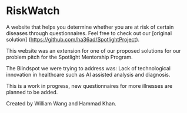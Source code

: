 # RiskWatch

A website that helps you determine whether you are at risk of certain diseases through questionnaires. Feel free to check out our [original solution] (https://github.com/ha36ad/SpotlightProject).

This website was an extension for one of our proposed solutions for our problem pitch for the Spotlight Mentorship Program.

The Blindspot we were trying to address was: Lack of technological innovation in healthcare such as AI assisted analysis and diagnosis.

This is a work in progress, new questionnaires for more illnesses are planned to be added.

Created by William Wang and Hammad Khan.
